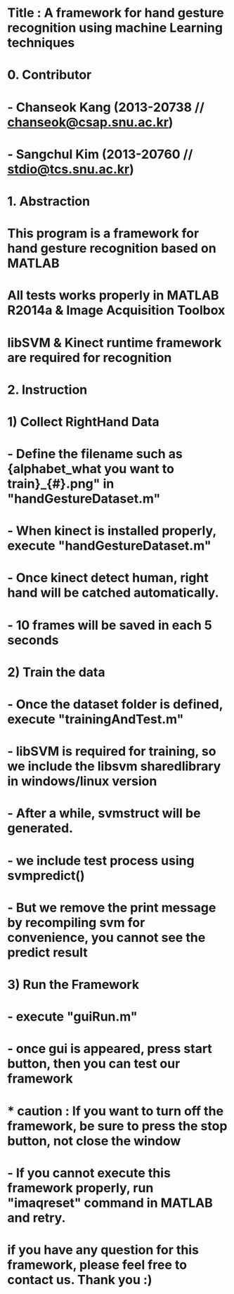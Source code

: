 # Title : A framework for hand gesture recognition using machine Learning techniques
 
# 0. Contributor
#	- Chanseok Kang (2013-20738 // chanseok@csap.snu.ac.kr)
#	- Sangchul Kim  (2013-20760 // stdio@tcs.snu.ac.kr)

# 1. Abstraction
# This program is a framework for hand gesture recognition based on MATLAB
# All tests works properly in MATLAB R2014a & Image Acquisition Toolbox 
# libSVM & Kinect runtime framework are required for recognition

# 2. Instruction
#	1) Collect RightHand Data
#		- Define the filename such as {alphabet_what you want to train}_{#}.png" in "handGestureDataset.m"
#		- When kinect is installed properly, execute "handGestureDataset.m" 
#		- Once kinect detect human, right hand will be catched automatically.
#		- 10 frames will be saved in each 5 seconds
#
#	2) Train the data
#		- Once the dataset folder is defined, execute "trainingAndTest.m"
#		- libSVM is required for training, so we include the libsvm sharedlibrary in windows/linux version
#		- After a while, svmstruct will be generated.
#		- we include test process using svmpredict()
#			- But we remove the print message by recompiling svm for convenience, you cannot see the predict result
#
#	3) Run the Framework
#		- execute "guiRun.m"
#		- once gui is appeared, press start button, then you can test our framework
#		* caution : If you want to turn off the framework, be sure to press the stop button, not close the window
#		- If you cannot execute this framework properly, run "imaqreset" command in MATLAB and retry.

# if you have any question for this framework, please feel free to contact us. Thank you :)
